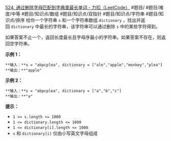 [524. 通过删除字母匹配到字典里最长单词 - 力扣（LeetCode）](https://leetcode.cn/problems/longest-word-in-dictionary-through-deleting/) 
#题目/ #题目/难度/中等 #题目/知识点/数组 #题目/知识点/双指针 #题目/知识点/字符串 #题目/知识点/排序 
给你一个字符串 `s` 和一个字符串数组 `dictionary` ，找出并返回 `dictionary` 中最长的字符串，该字符串可以通过删除 `s` 中的某些字符得到。

如果答案不止一个，返回长度最长且字母序最小的字符串。如果答案不存在，则返回空字符串。

**示例 1：**
```
**输入：**s = "abpcplea", dictionary = ["ale","apple","monkey","plea"]
**输出：**"apple"
```

**示例 2：**
```
**输入：**s = "abpcplea", dictionary = ["a","b","c"]
**输出：**"a"
```

**提示：**

- `1 <= s.length <= 1000`
- `1 <= dictionary.length <= 1000`
- `1 <= dictionary[i].length <= 1000`
- `s` 和 `dictionary[i]` 仅由小写英文字母组成